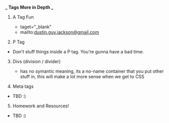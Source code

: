 **_ Tags More in Depth _**

1. A Tag Fun

   - taget="\_blank"
   - mailto:dustin.guy.jackson@gmail.com

2. P Tag

- Don't stuff things inside a P tag. You're gunna have a bad time.

3. Divs (division / divider)

   - has no symantic meaning, its a no-name container that you put other stuff in, this will make a lot more sense when we get to CSS

4. Meta tags

- TBD :)

5. Homework and Resources!

- TBD :)
